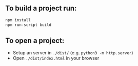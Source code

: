 ## To build a project run:

```bash
npm install
npm run-script build
```

## To open a project:

- Setup an server in `./dist/` (e.g. `python3 -m http.server`)
- Open `./dist/index.html` in your browser